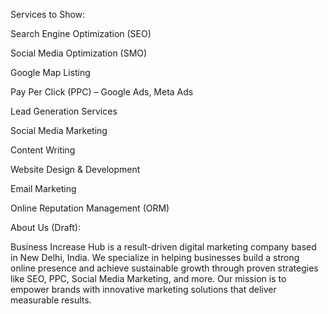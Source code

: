 Services to Show:

Search Engine Optimization (SEO)

Social Media Optimization (SMO)

Google Map Listing

Pay Per Click (PPC) – Google Ads, Meta Ads

Lead Generation Services

Social Media Marketing

Content Writing

Website Design & Development

Email Marketing

Online Reputation Management (ORM)

About Us (Draft):

Business Increase Hub is a result-driven digital marketing company based in New Delhi, India. We specialize in helping businesses build a strong online presence and achieve sustainable growth through proven strategies like SEO, PPC, Social Media Marketing, and more. Our mission is to empower brands with innovative marketing solutions that deliver measurable results.